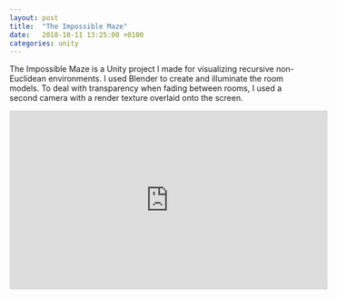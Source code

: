 ```yaml
---
layout: post
title:  "The Impossible Maze"
date:   2018-10-11 13:25:00 +0100
categories: unity
---
```

The Impossible Maze is a Unity project I made for visualizing recursive non-Euclidean environments. I used Blender to create and illuminate the room models. To deal with transparency when fading between rooms, I used a second camera with a render texture overlaid onto the screen.

<iframe width="560" height="315" src="https://www.youtube.com/embed/AIqcUkuRMIA?rel=0" frameborder="0" allow="autoplay; encrypted-media" allowfullscreen></iframe>
